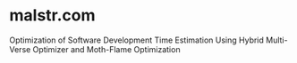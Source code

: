 # malstr.com
Optimization of Software Development Time Estimation Using Hybrid Multi-Verse Optimizer and Moth-Flame Optimization

